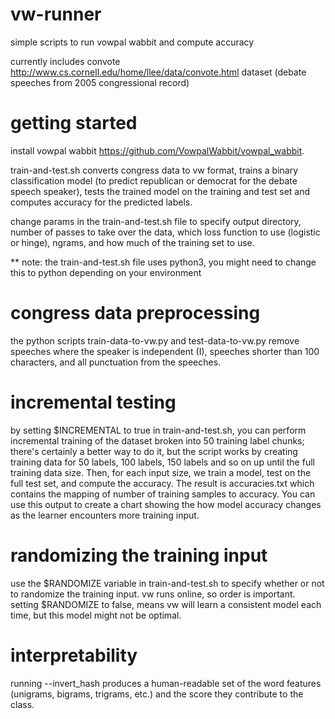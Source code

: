 # vw-runner
simple scripts to run vowpal wabbit and compute accuracy

currently includes convote http://www.cs.cornell.edu/home/llee/data/convote.html dataset (debate speeches from 2005 congressional record)

# getting started

install vowpal wabbit https://github.com/VowpalWabbit/vowpal_wabbit.

train-and-test.sh converts congress data to vw format, trains a binary classification model (to predict republican or democrat for the debate speech speaker), tests the trained model on the training and test set and computes accuracy for the predicted labels.

change params in the train-and-test.sh file to specify output directory, number of passes to take over the data, which loss function to use (logistic or hinge), ngrams, and how much of the training set to use.

** note: the train-and-test.sh file uses python3, you might need to change this to python depending on your environment

# congress data preprocessing

the python scripts train-data-to-vw.py and test-data-to-vw.py remove speeches where the speaker is independent (I), speeches shorter than 100 characters, and all punctuation from the speeches.

# incremental testing

by setting $INCREMENTAL to true in train-and-test.sh, you can perform incremental training of the dataset broken into 50 training label chunks; there's certainly a better way to do it,  but the script works by creating training data for 50 labels, 100 labels, 150 labels and so on up until the full training data size. Then, for each input size, we train a model, test on the full test set, and compute the accuracy. The result is accuracies.txt which contains the mapping of number of training samples to accuracy. You can use this output to create a chart showing the how model accuracy changes as the learner encounters more training input.

# randomizing the training input

use the $RANDOMIZE variable in train-and-test.sh to specify whether or not to randomize the training input. vw runs online, so order is important. setting $RANDOMIZE to false, means vw will learn a consistent model each time, but this model might not be optimal.  

# interpretability
running --invert_hash produces a human-readable set of the word features (unigrams, bigrams, trigrams, etc.) and the score they contribute to the class. 